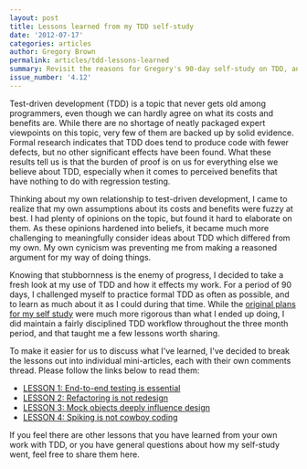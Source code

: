 ```yaml
---
layout: post
title: Lessons learned from my TDD self-study
date: '2012-07-17'
categories: articles
author: Gregory Brown
permalink: articles/tdd-lessons-learned
summary: Revisit the reasons for Gregory's 90-day self-study on TDD, and see the results.
issue_number: '4.12'
---
```


Test-driven development (TDD) is a topic that never gets old among programmers, 
even though we can hardly agree on what its costs and benefits are. While 
there are no shortage of neatly packaged expert viewpoints on this topic,
very few of them are backed up by solid evidence. Formal research
indicates that TDD does tend to produce code with fewer defects, but no other
significant effects have been found. What these results tell us is that the
burden of proof is on us for everything else we believe about TDD, especially 
when it comes to perceived benefits that have nothing to do with 
regression testing.

Thinking about my own relationship to test-driven development, I came to
realize that my own assumptions about its costs and benefits were 
fuzzy at best. I had plenty of opinions on the topic, but found it hard to 
elaborate on them. As these opinions hardened into beliefs, it became 
much more challenging to meaningfully consider ideas about TDD which
differed from my own. My own cynicism was preventing me from making 
a reasoned argument for my way of doing things. 

Knowing that stubbornness is the enemy of progress, I decided to take 
a fresh look at my use of TDD and how it effects my work. For a period
of 90 days, I challenged myself to practice formal TDD as often as 
possible, and to learn as much about 
it as I could during that time. While the [original plans for my self
study](http://practicingruby.com/articles/tdd-costs-and-benefits) were much more
rigorous than what I ended up doing, I did maintain a fairly
disciplined TDD workflow throughout the three month period, and that
taught me a few lessons worth sharing.

To make it easier for us to discuss what I've learned, I've decided to 
break the lessons out into individual mini-articles, each with their own comments
thread. Please follow the links below to read them:

* [LESSON 1: End-to-end testing is essential](http://practicingruby.com/articles/end-to-end-testing-is-essential)
* [LESSON 2: Refactoring is not redesign](http://practicingruby.com/articles/refactoring-is-not-redesign)
* [LESSON 3: Mock objects deeply influence design](http://practicingruby.com/articles/mock-objects-deeply-influence-design)
* [LESSON 4: Spiking is not cowboy coding](http://practicingruby.com/articles/spiking-is-not-cowboy-coding)

If you feel there are other lessons that you have learned from your own work
with TDD, or you have general questions about how my self-study went, feel free
to share them here.
